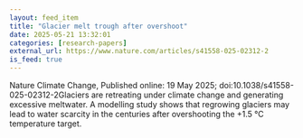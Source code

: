 ```yaml
---
layout: feed_item
title: "Glacier melt trough after overshoot"
date: 2025-05-21 13:32:01
categories: [research-papers]
external_url: https://www.nature.com/articles/s41558-025-02312-2
is_feed: true
---
```


Nature Climate Change, Published online: 19 May 2025; doi:10.1038/s41558-025-02312-2Glaciers are retreating under climate change and generating excessive meltwater. A modelling study shows that regrowing glaciers may lead to water scarcity in the centuries after overshooting the +1.5 °C temperature target.
